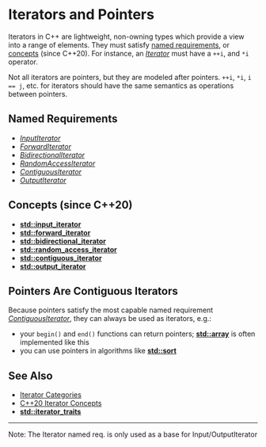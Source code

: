 # Iterators and Pointers

Iterators in C++ are lightweight, non-owning types which provide a view into a range of elements. They must satisfy
[named requirements](https://en.cppreference.com/w/cpp/named_req), or
[concepts](https://en.cppreference.com/w/cpp/language/constraints#Concepts) (since C++20). For instance, an
_[Iterator](https://en.cppreference.com/w/cpp/named_req/Iterator)_ must have a `++i`, and `*i` operator.

Not all iterators are pointers, but they are modeled after pointers. `++i`, `*i`, `i == j`, etc. for iterators should
have the same semantics as operations between pointers.

<!-- inline -->

## Named Requirements

- _[InputIterator](https://en.cppreference.com/w/cpp/named_req/InputIterator)_
- _[ForwardIterator](https://en.cppreference.com/w/cpp/named_req/ForwardIterator)_
- _[BidirectionalIterator](https://en.cppreference.com/w/cpp/named_req/BidirectionalIterator)_
- _[RandomAccessIterator](https://en.cppreference.com/w/cpp/named_req/RandomAccessIterator)_
- _[ContiguousIterator](https://en.cppreference.com/w/cpp/named_req/ContiguousIterator)_
- _[OutputIterator](https://en.cppreference.com/w/cpp/named_req/OutputIterator)_

<!-- inline -->

## Concepts (since C++20)

- **[std::input_iterator](https://en.cppreference.com/w/cpp/iterator/input_iterator)**
- **[std::forward_iterator](https://en.cppreference.com/w/cpp/iterator/forward_iterator)**
- **[std::bidirectional_iterator](https://en.cppreference.com/w/cpp/iterator/bidirectional_iterator)**
- **[std::random_access_iterator](https://en.cppreference.com/w/cpp/iterator/random_access_iterator)**
- **[std::contiguous_iterator](https://en.cppreference.com/w/cpp/iterator/contiguous_iterator)**
- **[std::output_iterator](https://en.cppreference.com/w/cpp/iterator/output_iterator)**

## Pointers Are Contiguous Iterators

Because pointers satisfy the most capable named requirement
_[ContiguousIterator](https://en.cppreference.com/w/cpp/named_req/ContiguousIterator)_, they can always be used as
iterators, e.g.:

- your `begin()` and `end()` functions can return pointers;
  **[std::array](https://en.cppreference.com/w/cpp/container/array)** is often implemented like this
- you can use pointers in algorithms like **[std::sort](https://en.cppreference.com/w/cpp/algorithm/sort)**

## See Also

- [Iterator Categories](https://en.cppreference.com/w/cpp/iterator)
- [C++20 Iterator Concepts](https://en.cppreference.com/w/cpp/iterator#C.2B.2B20_iterator_concepts)
- **[std::iterator_traits](https://en.cppreference.com/w/cpp/iterator/iterator_traits)**

---

Note: The Iterator named req. is only used as a base for Input/OutputIterator
